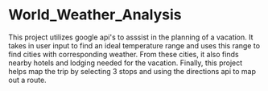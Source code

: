 # World_Weather_Analysis

This project utilizes google api's to asssist in the planning of a vacation. It takes in user input to find an ideal temperature range and uses this range to find cities with corresponding weather. From these cities, it also finds nearby hotels and lodging needed for the vacation. Finally, this project helps map the trip by selecting 3 stops and using the directions api to map out a route.
